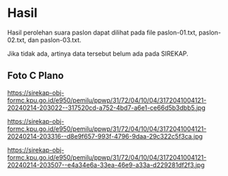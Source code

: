 # Hasil

Hasil perolehan suara paslon dapat dilihat pada file paslon-01.txt, paslon-02.txt, dan paslon-03.txt.

Jika tidak ada, artinya data tersebut belum ada pada SIREKAP.

## Foto C Plano

https://sirekap-obj-formc.kpu.go.id/e950/pemilu/ppwp/31/72/04/10/04/3172041004121-20240214-203022--317520cd-a752-4bd7-a6e1-ce66d5b3dbb5.jpg

https://sirekap-obj-formc.kpu.go.id/e950/pemilu/ppwp/31/72/04/10/04/3172041004121-20240214-203316--d8e9f657-993f-4796-9daa-29c322c5f3ca.jpg

https://sirekap-obj-formc.kpu.go.id/e950/pemilu/ppwp/31/72/04/10/04/3172041004121-20240214-203507--e4a34e6a-33ea-46e9-a33a-d229281df2f3.jpg
